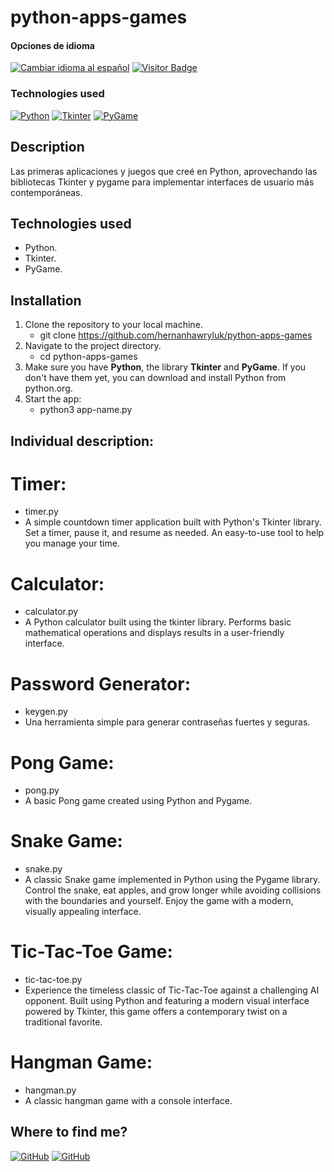 # python-apps-games

<div>
<h4>Opciones de idioma</h4>
  <a href="https://github.com/hernanhawryluk/python-apps-games/blob/main/README.es.md"><img alt="Cambiar idioma al español" src="https://img.shields.io/badge/idioma-español-yellow.svg"></a>
  <a href="#"><img alt="Visitor Badge" src="https://visitor-badge.laobi.icu/badge?page_id=hernanhawryluk.python-apps-games"></a>
</div>
<div>
  <h3>Technologies used</h3>
  <a href="#"><img alt="Python" src="https://img.shields.io/badge/Python-0.72.6-blue?logo=python"></a>
  <a href="#"><img alt="Tkinter" src="https://img.shields.io/badge/Tkinter-3.12.0-blue?logo=tkinter"></a>
  <a href="#"><img alt="PyGame" src="https://img.shields.io/badge/PyGame-10.5.2-blue?logo=pygame"></a>
</div>

## Description

Las primeras aplicaciones y juegos que creé en Python, aprovechando las bibliotecas Tkinter y pygame para implementar interfaces de usuario más contemporáneas.

## Technologies used

- Python.
- Tkinter.
- PyGame.

## Installation

1. Clone the repository to your local machine.
   - git clone https://github.com/hernanhawryluk/python-apps-games
2. Navigate to the project directory.
   - cd python-apps-games
3. Make sure you have **Python**, the library **Tkinter** and **PyGame**. If you don't have them yet, you can download and install Python from python.org.
4. Start the app:
   - python3 app-name.py

## Individual description:

# Timer:

- timer.py
- A simple countdown timer application built with Python's Tkinter library. Set a timer, pause it, and resume as needed. An easy-to-use tool to help you manage your time.

# Calculator:

- calculator.py
- A Python calculator built using the tkinter library. Performs basic mathematical operations and displays results in a user-friendly interface.

# Password Generator:

- keygen.py
- Una herramienta simple para generar contraseñas fuertes y seguras.

# Pong Game:

- pong.py
- A basic Pong game created using Python and Pygame.

# Snake Game:

- snake.py
- A classic Snake game implemented in Python using the Pygame library. Control the snake, eat apples, and grow longer while avoiding collisions with the boundaries and yourself. Enjoy the game with a modern, visually appealing interface.

# Tic-Tac-Toe Game:

- tic-tac-toe.py
- Experience the timeless classic of Tic-Tac-Toe against a challenging AI opponent. Built using Python and featuring a modern visual interface powered by Tkinter, this game offers a contemporary twist on a traditional favorite.

# Hangman Game:

- hangman.py
- A classic hangman game with a console interface.

## Where to find me?

<div>
  <a href="https://github.com/hernanhawryluk"><img alt="GitHub" src="https://img.shields.io/badge/GitHub-grey?style=for-the-badge&logo=github"></a>
  <a href="https://www.linkedin.com/in/hernan-hawryluk"><img alt="GitHub" src="https://img.shields.io/badge/LinkedIn-blue?style=for-the-badge&logo=linkedin"></a>
</div>
